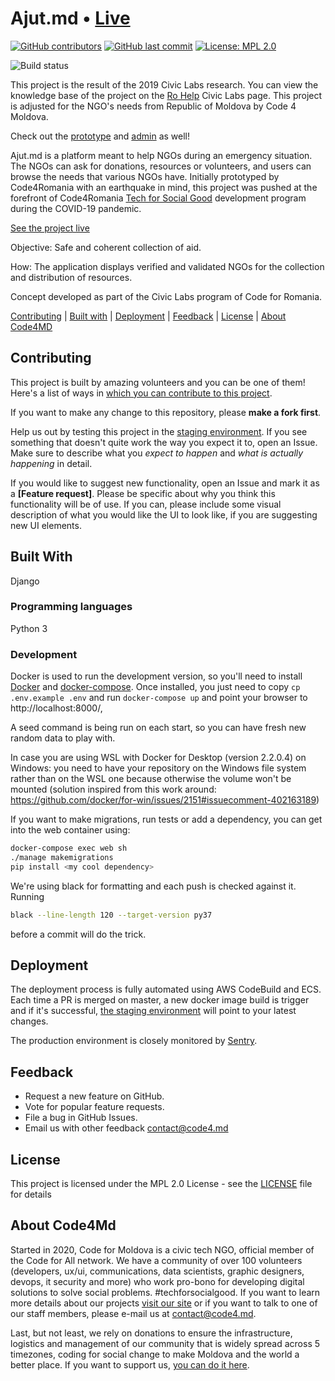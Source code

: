 # Ajut.md • [Live](https://www.ajut.md/)

[![GitHub contributors](https://img.shields.io/github/contributors/code4moldova/ajut.md.svg?style=for-the-badge)](https://github.com/code4moldova/ajut.md/graphs/contributors) [![GitHub last commit](https://img.shields.io/github/last-commit/code4moldova/ajut.md.svg?style=for-the-badge)](https://github.com/code4moldova/ajut.md/commits/master) [![License: MPL 2.0](https://img.shields.io/badge/license-MPL%202.0-brightgreen.svg?style=for-the-badge)](https://opensource.org/licenses/MPL-2.0)

![Build status](https://github.com/code4moldova/ajut.md/workflows/ajut-dev/badge.svg)

This project is the result of the 2019 Civic Labs research. You can view the knowledge base of the project on the [Ro Help](https://civiclabs.ro/ro/solutions/aid-management-hub) Civic Labs page. This project is adjusted for the NGO's needs from Republic of Moldova by Code 4 Moldova.

Check out the [prototype](https://www.figma.com/proto/Fm1mdnskOPnJCX1AWgpR3U/Ajut.md_Web-Design_UI?node-id=1%3A2&viewport=-265%2C-331%2C0.12936504185199738&scaling=scale-down-width) and [admin](https://www.figma.com/proto/Fm1mdnskOPnJCX1AWgpR3U/Ajut.md_Web-Design_UI?node-id=169%3A45&viewport=329%2C197%2C0.29047635197639465&scaling=min-zoom) as well!

Ajut.md is a platform meant to help NGOs during an emergency situation. The NGOs can ask for donations, resources or volunteers, and users can browse the needs that various NGOs have. Initially prototyped by Code4Romania with an earthquake in mind, this project was pushed at the forefront of Code4Romania [Tech for Social Good](https://tfsg.code4.ro/ro/) development program during the COVID-19 pandemic.

[See the project live](https://www.ajut.md/)

Objective: Safe and coherent collection of aid.

How: The application displays verified and validated NGOs for the collection and distribution of resources.

Concept developed as part of the Civic Labs program of Code for Romania.

[Contributing](#contributing) | [Built with](#built-with) | [Deployment](#deployment) | [Feedback](#feedback) | [License](#license) | [About Code4MD](#about-code4md)

## Contributing

This project is built by amazing volunteers and you can be one of them! Here's a list of ways in [which you can contribute to this project](.github/CONTRIBUTING.md).

If you want to make any change to this repository, please **make a fork first**.

Help us out by testing this project in the [staging environment](http://dev.ajut.md/). If you see something that doesn't quite work the way you expect it to, open an Issue. Make sure to describe what you _expect to happen_ and _what is actually happening_ in detail.

If you would like to suggest new functionality, open an Issue and mark it as a __[Feature request]__. Please be specific about why you think this functionality will be of use. If you can, please include some visual description of what you would like the UI to look like, if you are suggesting new UI elements. 

## Built With

Django

### Programming languages

Python 3

### Development
Docker is used to run the development version, so you'll need to install [Docker](https://docs.docker.com/install/) and [docker-compose](https://docs.docker.com/compose/install/).
Once installed, you just need to copy `cp .env.example .env` and run `docker-compose up` and point your browser to http://localhost:8000/,

A seed command is being run on each start, so you can have fresh new random data to play with. 

In case you are using WSL with Docker for Desktop (version 2.2.0.4) on Windows: you need to have your repository on the Windows file system rather than on the WSL one because otherwise the volume won't be mounted (solution inspired from this work around: https://github.com/docker/for-win/issues/2151#issuecomment-402163189)

If you want to make migrations, run tests or add a dependency, you can get into the web container using:
```bash
docker-compose exec web sh
./manage makemigrations
pip install <my cool dependency>
```

We're using black for formatting and each push is checked against it. Running 
```bash
black --line-length 120 --target-version py37
```
before a commit will do the trick.

## Deployment
The deployment process is fully automated using AWS CodeBuild and ECS. Each time a PR is merged on master, a new docker image build is trigger and if it's successful, [the staging environment](http://dev.ajut.md/) will point to your latest changes.

The production environment is closely monitored by [Sentry](https://sentry.io).

## Feedback

* Request a new feature on GitHub.
* Vote for popular feature requests.
* File a bug in GitHub Issues.
* Email us with other feedback contact@code4.md

## License

This project is licensed under the MPL 2.0 License - see the [LICENSE](LICENSE) file for details

## About Code4Md

Started in 2020, Code for Moldova is a civic tech NGO, official member of the Code for All network. We have a community of over 100 volunteers (developers, ux/ui, communications, data scientists, graphic designers, devops, it security and more) who work pro-bono for developing digital solutions to solve social problems. #techforsocialgood. If you want to learn more details about our projects [visit our site](https://www.code4.md/) or if you want to talk to one of our staff members, please e-mail us at contact@code4.md.

Last, but not least, we rely on donations to ensure the infrastructure, logistics and management of our community that is widely spread across 5 timezones, coding for social change to make Moldova and the world a better place. If you want to support us, [you can do it here](https://code4.md/donate/).
